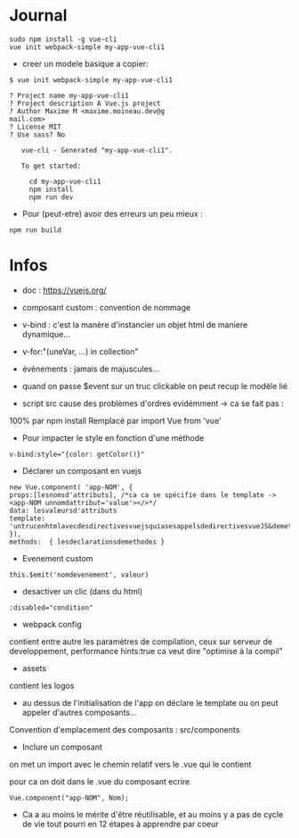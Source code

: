 # Journal

```
sudo npm install -g vue-cli
vue init webpack-simple my-app-vue-cli1
```

* creer un modele basique a copier: 

```
$ vue init webpack-simple my-app-vue-cli1

? Project name my-app-vue-cli1
? Project description A Vue.js project
? Author Maxime M <maxime.moineau.dev@g
mail.com>
? License MIT
? Use sass? No

   vue-cli · Generated "my-app-vue-cli1".

   To get started:
   
     cd my-app-vue-cli1
     npm install
     npm run dev
```

* Pour (peut-etre) avoir des erreurs un peu mieux :

```
npm run build
```

# Infos

* doc : https://vuejs.org/ 

* composant custom : convention de nommage <app-NOM></app-NOM>

* v-bind : c'est la manère d'instancier un objet html de maniere dynamique...

* v-for:"(uneVar, ...) in collection"

* évènements : jamais de majuscules...

* quand on passe $event sur un truc clickable on peut recup le modèle lié

* script src cause des problèmes d'ordres evidémment -> ca se fait pas : 

100% par npm install
Remplacé par import Vue from 'vue'

* Pour impacter le style en fonction d'une méthode 

```
v-bind:style="{color: getColor()}"
```

* Déclarer un composant en vuejs

```
new Vue.component( 'app-NOM', {
props:[lesnomsd'attributs], /*ca ca se spécifie dans le template -> <app-NOM unnomdattribut='value'></>*/
data: lesvaleursd'attributs 
template: 'untrucenhtmlavecdesdirectivesvuejsquiasesappelsdedirectivesvueJS&demethods'
}),
methods:  { lesdeclarationsdemethodes }
```

* Evenement custom

```
this.$emit('nomdevenement', valeur)
```

* desactiver un clic (dans du html)

```
:disabled="condition"

```

* webpack config 

contient entre autre les paramètres de compilation, ceux sur serveur de developpement, performance hints:true ca veut dire "optimise à la compil"

* assets 

contient les logos

* au dessus de l'initialisation de l'app on déclare le template ou on peut appeler d'autres composants...

Convention d'emplacement des composants : src/components

* Inclure un composant

on met un import avec le chemin relatif vers le .vue qui le contient

pour ca on doit dans le .vue du composant ecrire

```
Vue.component("app-NOM", Nom);
```

* Ca a au moins le mérite d'être réutilisable, et au moins y a pas de cycle de vie tout pourri en 12 étapes à apprendre par coeur